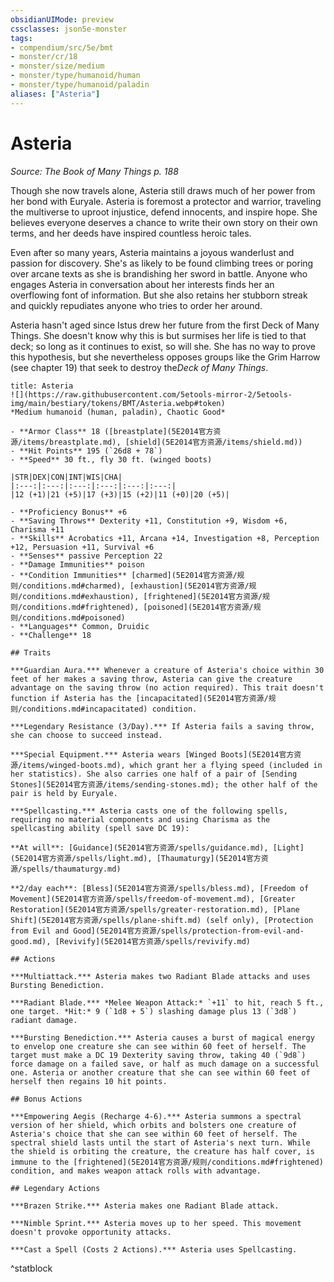 ```yaml
---
obsidianUIMode: preview
cssclasses: json5e-monster
tags:
- compendium/src/5e/bmt
- monster/cr/18
- monster/size/medium
- monster/type/humanoid/human
- monster/type/humanoid/paladin
aliases: ["Asteria"]
---
```

# Asteria
*Source: The Book of Many Things p. 188*  

Though she now travels alone, Asteria still draws much of her power from her bond with Euryale. Asteria is foremost a protector and warrior, traveling the multiverse to uproot injustice, defend innocents, and inspire hope. She believes everyone deserves a chance to write their own story on their own terms, and her deeds have inspired countless heroic tales.

Even after so many years, Asteria maintains a joyous wanderlust and passion for discovery. She's as likely to be found climbing trees or poring over arcane texts as she is brandishing her sword in battle. Anyone who engages Asteria in conversation about her interests finds her an overflowing font of information. But she also retains her stubborn streak and quickly repudiates anyone who tries to order her around.

Asteria hasn't aged since Istus drew her future from the first Deck of Many Things. She doesn't know why this is but surmises her life is tied to that deck; so long as it continues to exist, so will she. She has no way to prove this hypothesis, but she nevertheless opposes groups like the Grim Harrow (see chapter 19) that seek to destroy the*Deck of Many Things*.

```ad-statblock
title: Asteria
![](https://raw.githubusercontent.com/5etools-mirror-2/5etools-img/main/bestiary/tokens/BMT/Asteria.webp#token)
*Medium humanoid (human, paladin), Chaotic Good*

- **Armor Class** 18 ([breastplate](5E2014官方资源/items/breastplate.md), [shield](5E2014官方资源/items/shield.md))
- **Hit Points** 195 (`26d8 + 78`)
- **Speed** 30 ft., fly 30 ft. (winged boots)

|STR|DEX|CON|INT|WIS|CHA|
|:---:|:---:|:---:|:---:|:---:|:---:|
|12 (+1)|21 (+5)|17 (+3)|15 (+2)|11 (+0)|20 (+5)|

- **Proficiency Bonus** +6
- **Saving Throws** Dexterity +11, Constitution +9, Wisdom +6, Charisma +11
- **Skills** Acrobatics +11, Arcana +14, Investigation +8, Perception +12, Persuasion +11, Survival +6
- **Senses** passive Perception 22
- **Damage Immunities** poison
- **Condition Immunities** [charmed](5E2014官方资源/规则/conditions.md#charmed), [exhaustion](5E2014官方资源/规则/conditions.md#exhaustion), [frightened](5E2014官方资源/规则/conditions.md#frightened), [poisoned](5E2014官方资源/规则/conditions.md#poisoned)
- **Languages** Common, Druidic
- **Challenge** 18

## Traits

***Guardian Aura.*** Whenever a creature of Asteria's choice within 30 feet of her makes a saving throw, Asteria can give the creature advantage on the saving throw (no action required). This trait doesn't function if Asteria has the [incapacitated](5E2014官方资源/规则/conditions.md#incapacitated) condition.

***Legendary Resistance (3/Day).*** If Asteria fails a saving throw, she can choose to succeed instead.

***Special Equipment.*** Asteria wears [Winged Boots](5E2014官方资源/items/winged-boots.md), which grant her a flying speed (included in her statistics). She also carries one half of a pair of [Sending Stones](5E2014官方资源/items/sending-stones.md); the other half of the pair is held by Euryale.

***Spellcasting.*** Asteria casts one of the following spells, requiring no material components and using Charisma as the spellcasting ability (spell save DC 19):

**At will**: [Guidance](5E2014官方资源/spells/guidance.md), [Light](5E2014官方资源/spells/light.md), [Thaumaturgy](5E2014官方资源/spells/thaumaturgy.md)

**2/day each**: [Bless](5E2014官方资源/spells/bless.md), [Freedom of Movement](5E2014官方资源/spells/freedom-of-movement.md), [Greater Restoration](5E2014官方资源/spells/greater-restoration.md), [Plane Shift](5E2014官方资源/spells/plane-shift.md) (self only), [Protection from Evil and Good](5E2014官方资源/spells/protection-from-evil-and-good.md), [Revivify](5E2014官方资源/spells/revivify.md)

## Actions

***Multiattack.*** Asteria makes two Radiant Blade attacks and uses Bursting Benediction.

***Radiant Blade.*** *Melee Weapon Attack:* `+11` to hit, reach 5 ft., one target. *Hit:* 9 (`1d8 + 5`) slashing damage plus 13 (`3d8`) radiant damage.

***Bursting Benediction.*** Asteria causes a burst of magical energy to envelop one creature she can see within 60 feet of herself. The target must make a DC 19 Dexterity saving throw, taking 40 (`9d8`) force damage on a failed save, or half as much damage on a successful one. Asteria or another creature that she can see within 60 feet of herself then regains 10 hit points.

## Bonus Actions

***Empowering Aegis (Recharge 4-6).*** Asteria summons a spectral version of her shield, which orbits and bolsters one creature of Asteria's choice that she can see within 60 feet of herself. The spectral shield lasts until the start of Asteria's next turn. While the shield is orbiting the creature, the creature has half cover, is immune to the [frightened](5E2014官方资源/规则/conditions.md#frightened) condition, and makes weapon attack rolls with advantage.

## Legendary Actions

***Brazen Strike.*** Asteria makes one Radiant Blade attack.

***Nimble Sprint.*** Asteria moves up to her speed. This movement doesn't provoke opportunity attacks.

***Cast a Spell (Costs 2 Actions).*** Asteria uses Spellcasting.
```
^statblock
